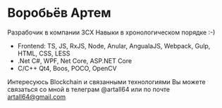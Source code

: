 # Воробьёв Артем

Разрабочик в компании 3CX
Навыки в хронологическом порядке :-)
* Frontend: TS, JS, RxJS, Node, Anular, AngualaJS, Webpack, Gulp, HTML, CSS, LESS
* .Net C#, WPF, Net Core, ASP.NET Core
* C/C++ Qt4, Boos, POCO, OpenCV

Интересуюсь Blockchain и связанными технологиями
Вы можете связаться со мной в телеграм @artall64 или по почте artall64@gmail.com